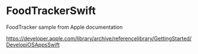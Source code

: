 # FoodTrackerSwift
FoodTracker sample from Apple documentation

https://developer.apple.com/library/archive/referencelibrary/GettingStarted/DevelopiOSAppsSwift
